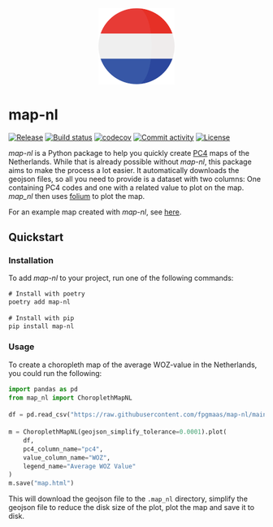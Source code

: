 <p align="center" style="margin: 30px 30px 40px 30px;">
  <img alt="map nl" height="150px" width="150px" src="https://github.com/fpgmaas/map-nl/blob/main/docs/static/nl.png?raw=true">
</p>

# map-nl

[![Release](https://img.shields.io/github/v/release/fpgmaas/map-nl)](https://img.shields.io/github/v/release/fpgmaas/map-nl)
[![Build status](https://img.shields.io/github/actions/workflow/status/fpgmaas/map-nl/main.yml?branch=main)](https://github.com/fpgmaas/map-nl/actions/workflows/main.yml?query=branch%3Amain)
[![codecov](https://codecov.io/gh/fpgmaas/map-nl/branch/main/graph/badge.svg)](https://codecov.io/gh/fpgmaas/map-nl)
[![Commit activity](https://img.shields.io/github/commit-activity/m/fpgmaas/map-nl)](https://img.shields.io/github/commit-activity/m/fpgmaas/map-nl)
[![License](https://img.shields.io/github/license/fpgmaas/map-nl)](https://img.shields.io/github/license/fpgmaas/map-nl)

_map-nl_ is a Python package to help you quickly create [PC4](https://public.opendatasoft.com/explore/dataset/georef-netherlands-postcode-pc4/table/) maps of the Netherlands. While that is already possible without _map-nl_, this package aims to make the process a lot easier. It automatically downloads the geojson files, so all you need to provide is a dataset with two columns: One containing PC4 codes and one with a related value to plot on the map. _map_nl_ then uses [folium](https://github.com/python-visualization/folium) to plot the map.

For an example map created with _map-nl_, see [here](https://fpgmaas.github.io/map-nl/static/choropleth.html).

## Quickstart

### Installation

To add _map-nl_ to your project, run one of the following commands:

```shell
# Install with poetry
poetry add map-nl

# Install with pip
pip install map-nl
```

### Usage

To create a choropleth map of the average WOZ-value in the Netherlands, you could run the following:

```py
import pandas as pd
from map_nl import ChoroplethMapNL

df = pd.read_csv("https://raw.githubusercontent.com/fpgmaas/map-nl/main/data/woz-pc4.csv")

m = ChoroplethMapNL(geojson_simplify_tolerance=0.0001).plot(
    df,
    pc4_column_name="pc4",
    value_column_name="WOZ",
    legend_name="Average WOZ Value"
)
m.save("map.html")
```

This will download the geojson file to the `.map_nl` directory, simplify the geojson file to reduce the disk size of the plot, plot the map and save it to disk.
